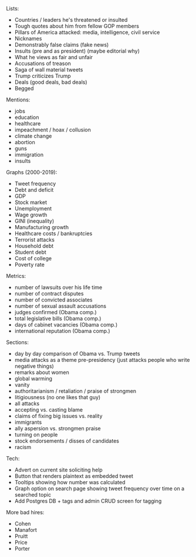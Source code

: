 Lists:
- Countries / leaders he's threatened or insulted
- Tough quotes about him from fellow GOP members
- Pillars of America attacked: media, intelligence, civil service
- Nicknames
- Demonstrably false claims (fake news)
- Insults (pre and as president) (maybe editorial why)
- What he views as fair and unfair
- Accusations of treason
- Saga of wall material tweets
- Trump criticizes Trump
- Deals (good deals, bad deals)
- Begged

Mentions:
- jobs
- education
- healthcare
- impeachment / hoax / collusion
- climate change
- abortion
- guns
- immigration
- insults

Graphs (2000-2019):
- Tweet frequency
- Debt and deficit
- GDP
- Stock market
- Unemployment
- Wage growth
- GINI (inequality)
- Manufacturing growth
- Healthcare costs / bankruptcies
- Terrorist attacks
- Household debt
- Student debt
- Cost of college
- Poverty rate

Metrics:
- number of lawsuits over his life time
- number of contract disputes
- number of convicted associates
- number of sexual assault accusations
- judges confirmed (Obama comp.)
- total legislative bills (Obama comp.)
- days of cabinet vacancies (Obama comp.)
- international reputation (Obama comp.)

Sections:
- day by day comparison of Obama vs. Trump tweets
- media attacks as a theme pre-presidency (just attacks people who write negative things)
- remarks about women
- global warming
- vanity
- authoritarianism / retaliation / praise of strongmen
- litigiousness (no one likes that guy)
- all attacks
- accepting vs. casting blame
- claims of fixing big issues vs. reality
- immigrants
- ally aspersion vs. strongmen praise
- turning on people
- stock endorsements / disses of candidates
- racism


Tech:
- Advert on current site soliciting help
- Button that renders plaintext as embedded tweet
- Tooltips showing how number was calculated
- Graph option on search page showing tweet frequency over time on a searched topic
- Add Postgres DB + tags and admin CRUD screen for tagging

More bad hires:
- Cohen
- Manafort
- Pruitt
- Price
- Porter
